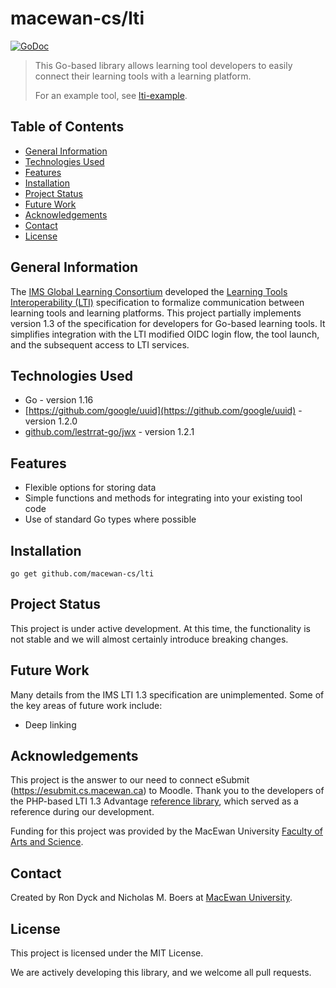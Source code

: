 # macewan-cs/lti

[![GoDoc](https://godoc.org/github.com/macewan-cs/lti?status.svg)](https://godoc.org/github.com/macewan-cs/lti)

> This Go-based library allows learning tool developers to easily connect their learning tools with a learning platform.
>
> For an example tool, see [lti-example](https://github.com/macewan-cs/lti-example).

## Table of Contents

- [General Information](#General-Information)
- [Technologies Used](#Technologies-Used)
- [Features](#Features)
- [Installation](#Installation)
- [Project Status](#Project-Status)
- [Future Work](#Future-Work)
- [Acknowledgements](#Acknowledgements)
- [Contact](#Contact)
- [License](#License)

## General Information

The [IMS Global Learning Consortium](http://www.imsglobal.org/) developed the [Learning Tools Interoperability (LTI)](https://www.imsglobal.org/activity/learning-tools-interoperability) specification to formalize communication between learning tools and learning platforms.
This project partially implements version 1.3 of the specification for developers for Go-based learning tools.
It simplifies integration with the LTI modified OIDC login flow, the tool launch, and the subsequent access to LTI services.

## Technologies Used

- Go - version 1.16
- [https://github.com/google/uuid](https://github.com/google/uuid) - version 1.2.0
- [github.com/lestrrat-go/jwx](https://github.com/lestrrat-go/jwx) - version 1.2.1

## Features

- Flexible options for storing data
- Simple functions and methods for integrating into your existing tool code
- Use of standard Go types where possible

## Installation

`go get github.com/macewan-cs/lti`

## Project Status

This project is under active development.
At this time, the functionality is not stable and we will almost certainly introduce breaking changes.

## Future Work

Many details from the IMS LTI 1.3 specification are unimplemented.
Some of the key areas of future work include:

- Deep linking

## Acknowledgements

This project is the answer to our need to connect eSubmit (https://esubmit.cs.macewan.ca) to Moodle.
Thank you to the developers of the PHP-based LTI 1.3 Advantage [reference library](https://github.com/IMSGlobal/lti-1-3-php-library), which served as a reference during our development.

Funding for this project was provided by the MacEwan University [Faculty of Arts and Science](https://www.macewan.ca/wcm/SchoolsFaculties/ArtsScience/AcademicPlanning/index.htm).

## Contact

Created by Ron Dyck and Nicholas M. Boers at [MacEwan University](https://www.macewan.ca/ComputerScience).

## License

This project is licensed under the MIT License.

We are actively developing this library, and we welcome all pull requests.
